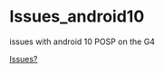 # Issues_android10
issues with android 10 POSP on the G4

[Issues?](https://github.com/LG-G4-POSP/Issues_android10/issues)
